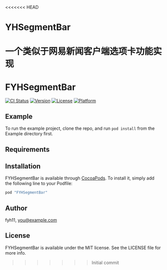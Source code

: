 <<<<<<< HEAD
# YHSegmentBar
一个类似于网易新闻客户端选项卡功能实现
=======
# FYHSegmentBar

[![CI Status](http://img.shields.io/travis/fyh11/FYHSegmentBar.svg?style=flat)](https://travis-ci.org/fyh11/FYHSegmentBar)
[![Version](https://img.shields.io/cocoapods/v/FYHSegmentBar.svg?style=flat)](http://cocoapods.org/pods/FYHSegmentBar)
[![License](https://img.shields.io/cocoapods/l/FYHSegmentBar.svg?style=flat)](http://cocoapods.org/pods/FYHSegmentBar)
[![Platform](https://img.shields.io/cocoapods/p/FYHSegmentBar.svg?style=flat)](http://cocoapods.org/pods/FYHSegmentBar)

## Example

To run the example project, clone the repo, and run `pod install` from the Example directory first.

## Requirements

## Installation

FYHSegmentBar is available through [CocoaPods](http://cocoapods.org). To install
it, simply add the following line to your Podfile:

```ruby
pod "FYHSegmentBar"
```

## Author

fyh11, you@example.com

## License

FYHSegmentBar is available under the MIT license. See the LICENSE file for more info.
>>>>>>> Initial commit
